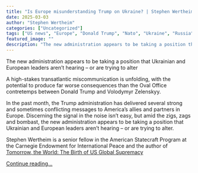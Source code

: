 ```yaml
---
title: "Is Europe misunderstanding Trump on Ukraine? | Stephen Wertheim"
date: 2025-03-03
author: "Stephen Wertheim"
categories: ["Uncategorized"]
tags: ["US news", "Europe", "Donald Trump", "Nato", "Ukraine", "Russia", "US foreign policy"]
featured_image: ""
description: "The new administration appears to be taking a position that Ukrainian and European leaders aren’t hearing – or are trying to alterA high-stakes transatlantic mi..."
---
```


The new administration appears to be taking a position that Ukrainian and European leaders aren’t hearing – or are trying to alter

A high-stakes transatlantic miscommunication is unfolding, with the potential to produce far worse consequences than the Oval Office contretemps between Donald Trump and Volodymyr Zelenskyy.

In the past month, the Trump administration has delivered several strong and sometimes conflicting messages to America’s allies and partners in Europe. Discerning the signal in the noise isn’t easy, but amid the zigs, zags and bombast, the new administration appears to be taking a position that Ukrainian and European leaders aren’t hearing – or are trying to alter.

Stephen Wertheim is a senior fellow in the American Statecraft Program at the Carnegie Endowment for International Peace and the author of [Tomorrow, the World: The Birth of US Global Supremacy](https://www.amazon.com/Tomorrow-World-Birth-Global-Supremacy/dp/067424866X)

[Continue reading...](https://www.theguardian.com/commentisfree/2025/mar/03/europe-trump-ukraine)
